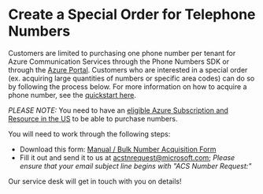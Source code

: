 # Create a Special Order for Telephone Numbers

Customers are limited to purchasing one phone number per tenant for Azure Communication Services through the Phone Numbers SDK or through the [Azure Portal](https://portal.azure.com). Customers who are interested in a special order (ex. acquiring large quantities of numbers or specific area codes) can do so by following the process below. For more information on how to acquire a phone number, see the [quickstart here](https://docs.microsoft.com/azure/communication-services/quickstarts/telephony-sms/get-phone-number?pivots=platform-azp).

*PLEASE NOTE:* You need to have an [eligible Azure Subscription and Resource in the US](https://docs.microsoft.com/azure/communication-services/concepts/telephony-sms/plan-solution#azure-subscriptions-eligibility) to be able to purchase numbers. 

You will need to work through the following steps: 
- Download this form: [Manual / Bulk Number Acquisition Form](https://github.com/Azure/Communication/blob/master/Forms/ACS%20-%20Bulk%20Number%20Acquisition.docx)
- Fill it out and send it to us at acstnrequest@microsoft.com; *Please ensure that your email subject line begins with "ACS Number Request:"* 

Our service desk will get in touch with you on details!
